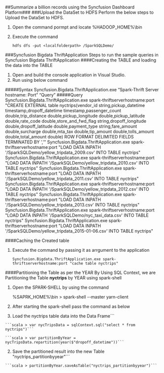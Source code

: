 ##Summarize a billion records using the Syncfusion Dashboard Platform###
###Upload the DataSet to HDFS
Perform the below steps to Upload the DataSet to HDFS.

1. Open the command pormpt and locate %HADOOP_HOME%\bin 
2. Execute the command 

	```hdfs dfs -put <localfolderpath> /SparkSQLDemo/```

###Syncfusion Bigdata ThriftApplication
Steps to run the sample queries in Syncfusion Bigdata ThriftApplication
####Creating the TABLE and loading the data into the TABLE

1. Open and build the console application in Visual Studio.
2. Run using below command

#####Syntax
	Syncfusion.Bigdata.ThriftApplication.exe “Spark-Thrift Server hostname: Port” “Query”
#####Query
	Syncfusion.Bigdata.ThriftApplication.exe spark-thriftserverhostname:port "CREATE EXTERNAL table nyctrips(vendor_id string,pickup_datetime timestamp,dropoff_datetime timestamp,passenger_count double,trip_distance  double,pickup_longitude double,pickup_latitude double,rate_code double,store_and_fwd_flag string,dropoff_longitude double,dropoff_latitude double,payment_type  string,fare_amount double,surcharge double,mta_tax double,tip_amount double,tolls_amount double,total_amount double) ROW FORMAT DELIMITED FIELDS TERMINATED BY ','"
	Syncfusion.Bigdata.ThriftApplication.exe spark-thriftserverhostname:port "LOAD DATA INPATH '/SparkSQLDemo/yellow_tripdata_2009.csv' INTO TABLE nyctrips"
	Syncfusion.Bigdata.ThriftApplication.exe spark-thriftserverhostname:port "LOAD DATA INPATH '/SparkSQLDemo/yellow_tripdata_2010.csv' INTO TABLE nyctrips"
	Syncfusion.Bigdata.ThriftApplication.exe spark-thriftserverhostname:port "LOAD DATA INPATH '/SparkSQLDemo/yellow_tripdata_2011.csv' INTO TABLE nyctrips"
	Syncfusion.Bigdata.ThriftApplication.exe spark-thriftserverhostname:port "LOAD DATA INPATH '/SparkSQLDemo/yellow_tripdata_2012.csv' INTO TABLE nyctrips"
	Syncfusion.Bigdata.ThriftApplication.exe spark-thriftserverhostname:port "LOAD DATA INPATH '/SparkSQLDemo/yellow_tripdata_2013.csv' INTO TABLE nyctrips"
	Syncfusion.Bigdata.ThriftApplication.exe spark-thriftserverhostname:port "LOAD DATA INPATH '/SparkSQLDemo/nyc_taxi_data.csv' INTO TABLE nyctrips"
	Syncfusion.Bigdata.ThriftApplication.exe spark-thriftserverhostname:port "LOAD DATA INPATH '/SparkSQLDemo/yellow_tripdata_2015-01-06.csv' INTO TABLE nyctrips"

####Caching the Created table 
1. Execute the command by passing it as arrgument to the application 

	```Syncfusion.Bigdata.ThriftApplication.exe spark-thriftserverhostname:port "cache table nyctrips"```

####Partitioning the Table as per the YEAR 
By Using SQL Context, we are Partitioning the Table **nyctrips** by YEAR using spark-shell
1. Open the SPARK-SHELL by using the command

	%SAPRK_HOME%\bin > spark-shell --master yarn-client
		
2. After starting the spark-shell pass the command as below
	
  1. Load the nyctrips table data into the Data Frame```

	```scala > var nycTripsData = sqlContext.sql("select * from nyctrips")```
	
	```scala > var partitionByYear = nycTripsData.repartition(year($"dropoff_datetime"))```
	
  2. Save the partitioned result into the new Table "nyctrips_partitionbyyear"```
	
	```scala > partitionByYear.saveAsTable("nyctrips_partitionbyyear")```
